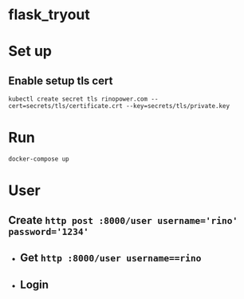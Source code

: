 # flask_tryout

# Set up

## Enable setup tls cert
`kubectl create secret tls rinopower.com --cert=secrets/tls/certificate.crt --key=secrets/tls/private.key`

# Run
`docker-compose up`


# User

## Create `http post :8000/user username='rino' password='1234'`
- ## Get  `http :8000/user username==rino`
- ## Login 
